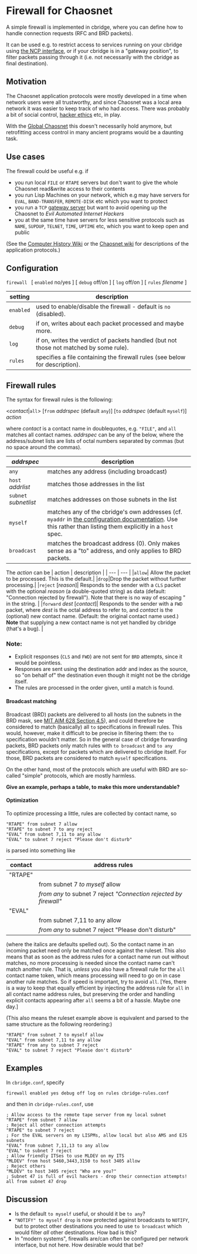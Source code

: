 # Firewall for Chaosnet

A simple firewall is implemented in cbridge, where you can define how to handle connection requests (RFC and BRD packets).

It can be used e.g. to restrict access to services running on your cbridge using [the NCP interface](NCP.md), or if your cbridge is in a "gateway position", to filter packets passing through it (i.e. not necessarily with the cbridge as final destination).

## Motivation

The Chaosnet application protocols were mostly developed in a time when network users were all trustworthy, and since Chaosnet was a local area network it was easier to keep track of who had access. There was probably a bit of social control, [hacker ethics](https://en.wikipedia.org/wiki/Hacker_ethic) etc, in play.

With the [Global Chaosnet](https://chaosnet.net) this doesn't necessarily hold anymore, but retrofitting access control in many ancient programs would be a daunting task.

## Use cases

The firewall could be useful e.g. if
  - you run local `FILE` or `RTAPE` servers but don't want to give the whole Chaosnet read&write access to their contents
  - you run Lisp Machines on your network, which e.g may have servers for `EVAL`, `BAND-TRANSFER`, `REMOTE-DISK` etc which you want to protect
  - you run a `TCP` [gateway server](https://github.com/Chaosnet/chaosnet-tools) but want to avoid opening up the Chaosnet to *Evil Automated Internet Hackers*
  - you at the same time have servers for less sensitive protocols such as `NAME`, `SUPDUP`, `TELNET`, `TIME`, `UPTIME` etc, which you want to keep open and public

(See the [Computer History Wiki](https://gunkies.org/wiki/List_of_Chaos_application_protocols) or the [Chaosnet wiki](https://chaosnet.net/protocol#application_layer) for descriptions of the application protocols.)

## Configuration

`firewall ` [ `enabled` no/yes ] [ `debug` off/on ] [ `log` off/on ] [ `rules` *filename* ]

| setting | description |
| --- | --- |
|`enabled`| used to enable/disable the firewall - default is `no` (disabled).|
|`debug`| if on, writes about each packet processed and maybe more.|
|`log` | if on, writes the verdict of packets handled (but not those not matched by some rule).|
|`rules` | specifies a file containing the firewall rules (see below for description).|

## Firewall rules

The syntax for firewall rules is the following:

<*contact*|`all`> [`from` *addrspec* (default `any`)] [`to` *addrspec* (default `myself`)] *action*

where *contact* is a contact name in doublequotes, e.g. `"FILE"`, and `all` matches all contact names.
*addrspec* can be any of the below, where the address/subnet lists are lists of octal numbers separated by commas (but no space around the commas).

| *addrspec* | description |
| --- | --- |
|`any` | matches any address (including broadcast)  |
|`host` *addrlist* | matches those addresses in the list |
|`subnet` *subnetlist* | matches addresses on those subnets in the list |
|`myself`| matches any of the cbridge's own addresses (cf. `myaddr` in [the configuration documentation](CONFIGURATION.md). Use this rather than listing them explicitly in a `host` spec. |
|`broadcast`| matches the broadcast address (0). Only makes sense as a "to" address, and only applies to BRD packets.|

The *action* can be
| action | description |
| --- | --- |
|`allow`| Allow the packet to be processed. This is the default.|
|`drop`|Drop the packet without further processing.|
|`reject` [*reason*]| Responds to the sender with a `CLS` packet with the optional *reason* (a double-quoted string) as data (default: "Connection rejected by firewall"). Note that there is no way of escaping " in the string. |
|`forward` *dest* [*contact*]| Responds to the sender with a `FWD` packet, where *dest* is the octal address to refer to, and *contact* is the (optional) new contact name. (Default: the original contact name used.) **Note** that supplying a new contact name is not yet handled by cbridge (that's a bug). |

### Note:
  - Explicit responses (`CLS` and `FWD`) are not sent for `BRD` attempts, since it would be pointless.
  - Responses are sent using the destination addr and index as the source, so "on behalf of" the destination even though it might not be the cbridge itself.
  - The rules are processed in the order given, until a match is found.

#### Broadcast matching

Broadcast (BRD) packets are delivered to all hosts (on the subnets in the BRD mask, see [MIT AIM 628 Section 4.5](https://chaosnet.net/amber.html#Broadcast)), and could therefore be considered to match (basically) all `to` specifications in firewall rules. This would, however, make it difficult to be precise in filtering them: the `to` specification wouldn't matter. So in the general case of cbridge forwarding packets, BRD packets only match rules with `to broadcast` and `to any` specifications, except for packets which are delivered to cbridge itself. For those,  BRD packets are considered to match `myself` specifications.

On the other hand, most of the protocols which are useful with BRD are so-called "simple" protocols, which are mostly harmless.

**Give an example, perhaps a table, to make this more understandable?**

#### Optimization
To optimize processing a little, rules are collected by contact name, so 

    "RTAPE" from subnet 7 allow
	"RTAPE" to subnet 7 to any reject
	"EVAL" from subnet 7,11 to any allow
	"EVAL" to subnet 7 reject "Please don't disturb"
	
is parsed into something like

| contact | address rules |
| --- | --- |
| "RTAPE" | |
|| from subnet 7 *to myself* allow |
|| *from any* to subnet 7 reject *"Connection rejected by firewall"*|
| "EVAL" ||
|| from subnet 7,11 to any allow |
|| *from any* to subnet 7 reject "Please don't disturb"

(where the italics are defaults spelled out). So the contact name in an incoming packet need only be matched once against the ruleset. This also means that as soon as the address rules for a contact name run out without matches, no more processing is needed since the contact name can't match another rule. That is, *unless* you also have a firewall rule for the `all` contact name token, which means processing will need to go on in case another rule matches. So if speed is important, try to avoid `all`. [Yes, there is a way to keep that equally efficient by injecting the address rule for `all` in all contact name address rules, but preserving the order and handling explicit contacts appearing after `all` seems a bit of a hassle. Maybe one day.]

(This also means the ruleset example above is equivalent and parsed to the same structure as the following reordering:)

    "RTAPE" from subnet 7 to myself allow
	"EVAL" from subnet 7,11 to any allow
	"RTAPE" from any to subnet 7 reject
	"EVAL" to subnet 7 reject "Please don't disturb"

## Examples

In `cbridge.conf`, specify

`firewall enabled yes debug off log on rules cbridge-rules.conf`

and then in `cbridge-rules.conf`, use

	; Allow access to the remote tape server from my local subnet
	"RTAPE" from subnet 7 allow
	; Reject all other connection attempts
	"RTAPE" to subnet 7 reject
	; For the EVAL servers on my LISPMs, allow local but also AMS and EJS subnets
	"EVAL" from subnet 7,11,13 to any allow
	"EVAL" to subnet 7 reject
	; Allow friendly ITSes to use MLDEV on my ITS
	"MLDEV" from host 5460,3443,3150 to host 3405 allow
	; Reject others
	"MLDEV" to host 3405 reject "Who are you?"
	; Subnet 47 is full of evil hackers - drop their connection attempts!
	all from subnet 47 drop

## Discussion

  - Is the default `to myself` useful, or should it be `to any`?
  - `"NOTIFY" to myself drop` is now protected against broadcasts to `NOTIFY`, but to protect other destinations you need to use `to broadcast` which would filter *all* other destinations. How bad is this?
  - In "modern systems", firewalls are/can often be configured per network interface, but not here. How desirable would that be?
